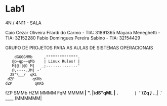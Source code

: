 # Lab1

4N / 4N11 - SALA

Caio Cezar Oliveira Filardi do Carmo - TIA: 31891365
Mayara Meneghetti - TIA: 32152280
Fabio Domingues Pereira Sabino - TIA: 32154429

GRUPO DE PROJETOS PARA AS AULAS DE SISTEMAS OPERACIONAIS

                     
        dGGGGMMb     ,"""""""""""""".
       @p~qp~~qMb    | Linux Rules! |
       M|@||@) M|   _;..............'
       @,----.JM| -'
      JS^\__/  qKL
     dZP        qKRb
    dZP          qKKb
   fZP            SMMb
   HZM            MMMM
   FqM            MMMM
 __| ".        |\dS"qML
 |    `.       | `' \Zq
_)      \.___.,|     .'
\____   )MMMMMM|
